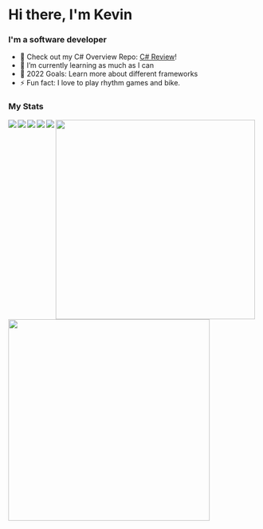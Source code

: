 # Hi there, I'm Kevin

### I'm a software developer

- 🔭 Check out my C# Overview Repo: [C# Review](https://github.com/Kttra/CSharpCode)!
- 🌱 I’m currently learning as much as I can
- 🥅 2022 Goals: Learn more about different frameworks
- ⚡ Fun fact: I love to play rhythm games and bike.

### My Stats
<img align="left" src="https://img.shields.io/badge/c%23-%23239120.svg?style=for-the-badge&logo=c-sharp&logoColor=white"/>
<img align="left" src="https://img.shields.io/badge/c++-%2300599C.svg?style=for-the-badge&logo=c%2B%2B&logoColor=white"/>
<img align="left" src="https://img.shields.io/badge/javascript-%23323330.svg?style=for-the-badge&logo=javascript&logoColor=%23F7DF1E"/>
<img align="left" src="https://img.shields.io/badge/Visual%20Studio%20Code-0078d7.svg?style=for-the-badge&logo=visual-studio-code&logoColor=white"/>
<img align="left" src="https://img.shields.io/badge/Visual%20Studio-5C2D91.svg?style=for-the-badge&logo=visual-studio&logoColor=white"/>

<img align="left" width="400" src="https://github-readme-stats.vercel.app/api/top-langs/?username=kttra&layout=compact&theme=github_dark&show_icons=true)](https://github.com/kttra"/>
<img align="left" width="404" src="https://github-readme-stats.vercel.app/api?username=kttra&hide=contribs,issues,stars&show_icons=true&show_icons=true&count_private=true&theme=github_dark&include_all_commits=true&hide_rank=true"/>
